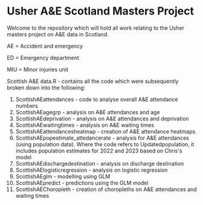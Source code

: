 # Usher A&E Scotland Masters Project
Welcome to the repository which will hold all work relating to the Usher masters project on A&amp;E data in Scotland.

AE = Accident and emergency

ED = Emergency department

MIU = Minor injuries unit

Scottish A&E data.R  - contains all the code which were subsequently broken down into the following:

1. ScottishAEattendances - code to analyse overall A&E attendance numbers
2. ScottishAEagegrp - analysis on A&E attendances and age
3. ScottishAEdeprivation - analysis on A&E attendances and deprivation
4. ScottishAEwaitingtimes - analysis on A&E waiting times
5. ScottishAEattendancesheatmap - creation of A&E attendance heatmaps
6. ScottishAEpopestimate_attedancerate - analysis for A&E attendances (using population data). Where the code refers to Updatedpopulation, it includes population estimates for 2022 and 2023 based on Chris's model 
7. ScottishAEdischargedestination - analysis on discharge destination
8. ScottishAElogisticregression - analysis on logistic regression
9. ScottishAEglm - modelling using GLM
10. ScottishAEpredict - predictions using the GLM model
11. ScottishAEChoropleth - creation of choropleths on A&E attendances and waiting times
